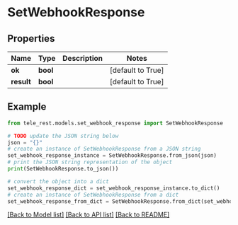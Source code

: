 # SetWebhookResponse


## Properties

Name | Type | Description | Notes
------------ | ------------- | ------------- | -------------
**ok** | **bool** |  | [default to True]
**result** | **bool** |  | [default to True]

## Example

```python
from tele_rest.models.set_webhook_response import SetWebhookResponse

# TODO update the JSON string below
json = "{}"
# create an instance of SetWebhookResponse from a JSON string
set_webhook_response_instance = SetWebhookResponse.from_json(json)
# print the JSON string representation of the object
print(SetWebhookResponse.to_json())

# convert the object into a dict
set_webhook_response_dict = set_webhook_response_instance.to_dict()
# create an instance of SetWebhookResponse from a dict
set_webhook_response_from_dict = SetWebhookResponse.from_dict(set_webhook_response_dict)
```
[[Back to Model list]](../README.md#documentation-for-models) [[Back to API list]](../README.md#documentation-for-api-endpoints) [[Back to README]](../README.md)


